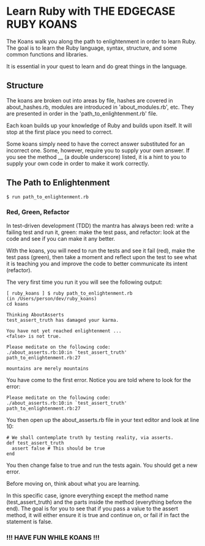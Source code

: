 # Learn Ruby with THE EDGECASE RUBY KOANS

The Koans walk you along the path to enlightenment in order to learn Ruby. 
The goal is to learn the Ruby language, syntax, structure, and some common functions and libraries. 

It is essential in your quest to learn and do great things in the language.

## Structure

The koans are broken out into areas by file, hashes are covered in about_hashes.rb, modules are introduced in 'about_modules.rb', etc. They are presented in order in the 'path_to_enlightenment.rb' file.

Each koan builds up your knowledge of Ruby and builds upon itself. It will stop at the first place you need to correct.

Some koans simply need to have the correct answer substituted for an incorrect one. Some, however, require you to supply your own answer. If you see the method __ (a double underscore) listed, it is a hint to you to supply your own code in order to make it work correctly.

## The Path to Enlightenment
```
$ run path_to_enlightenment.rb
```
### Red, Green, Refactor

In test-driven development (TDD) the mantra has always been red: write a failing test and run it, green: make the test pass, and refactor: look at the code and see if you can make it any better.

With the koans, you will need to run the tests and see it fail (red), make the test pass (green), then take a moment and reflect upon the test to see what it is teaching you and improve the code to better communicate its intent (refactor).

The very first time you run it you will see the following output:
```
[ ruby_koans ] $ ruby path_to_enlightenment.rb 
(in /Users/person/dev/ruby_koans) 
cd koans

Thinking AboutAsserts 
test_assert_truth has damaged your karma.

You have not yet reached enlightenment ... 
<false> is not true.

Please meditate on the following code: 
./about_asserts.rb:10:in `test_assert_truth' 
path_to_enlightenment.rb:27

mountains are merely mountains
```

You have come to the first error. Notice you are told where to look for the error:
```
Please meditate on the following code: 
./about_asserts.rb:10:in `test_assert_truth' 
path_to_enlightenment.rb:27
```

You then open up the about_asserts.rb file in your text editor and look at line 10:
```
# We shall contemplate truth by testing reality, via asserts. 
def test_assert_truth 
  assert false # This should be true 
end
```

You then change false to true and run the tests again. You should get a new error.

Before moving on, think about what you are learning.

In this specific case, ignore everything except the method name (test_assert_truth) and the parts inside the method (everything before the end). The goal is for you to see that if you pass a value to the assert method, it will either ensure it is true and continue on, or fail if in fact the statement is false.

### !!! HAVE FUN WHILE KOANS !!!
